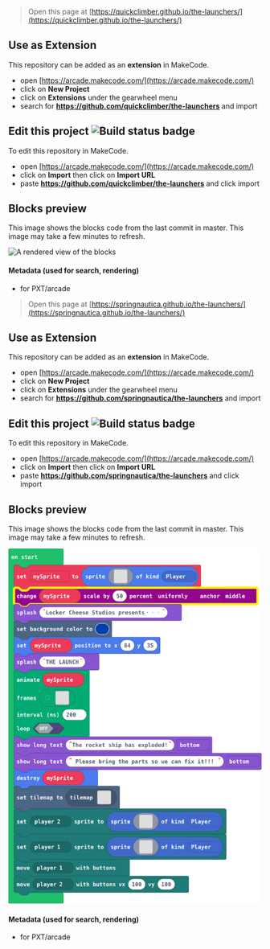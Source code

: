  


> Open this page at [https://quickclimber.github.io/the-launchers/](https://quickclimber.github.io/the-launchers/)

## Use as Extension

This repository can be added as an **extension** in MakeCode.

* open [https://arcade.makecode.com/](https://arcade.makecode.com/)
* click on **New Project**
* click on **Extensions** under the gearwheel menu
* search for **https://github.com/quickclimber/the-launchers** and import

## Edit this project ![Build status badge](https://github.com/quickclimber/the-launchers/workflows/MakeCode/badge.svg)

To edit this repository in MakeCode.

* open [https://arcade.makecode.com/](https://arcade.makecode.com/)
* click on **Import** then click on **Import URL**
* paste **https://github.com/quickclimber/the-launchers** and click import

## Blocks preview

This image shows the blocks code from the last commit in master.
This image may take a few minutes to refresh.

![A rendered view of the blocks](https://github.com/quickclimber/the-launchers/raw/master/.github/makecode/blocks.png)

#### Metadata (used for search, rendering)

* for PXT/arcade
<script src="https://makecode.com/gh-pages-embed.js"></script><script>makeCodeRender("{{ site.makecode.home_url }}", "{{ site.github.owner_name }}/{{ site.github.repository_name }}");</script>



> Open this page at [https://springnautica.github.io/the-launchers/](https://springnautica.github.io/the-launchers/)

## Use as Extension

This repository can be added as an **extension** in MakeCode.

* open [https://arcade.makecode.com/](https://arcade.makecode.com/)
* click on **New Project**
* click on **Extensions** under the gearwheel menu
* search for **https://github.com/springnautica/the-launchers** and import

## Edit this project ![Build status badge](https://github.com/springnautica/the-launchers/workflows/MakeCode/badge.svg)

To edit this repository in MakeCode.

* open [https://arcade.makecode.com/](https://arcade.makecode.com/)
* click on **Import** then click on **Import URL**
* paste **https://github.com/springnautica/the-launchers** and click import

## Blocks preview

This image shows the blocks code from the last commit in master.
This image may take a few minutes to refresh.

![A rendered view of the blocks](https://github.com/springnautica/the-launchers/raw/master/.github/makecode/blocks.png)

#### Metadata (used for search, rendering)

* for PXT/arcade
<script src="https://makecode.com/gh-pages-embed.js"></script><script>makeCodeRender("{{ site.makecode.home_url }}", "{{ site.github.owner_name }}/{{ site.github.repository_name }}");</script>

